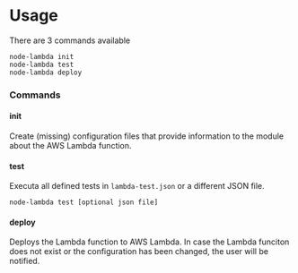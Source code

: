 # Usage

There are 3 commands available
```
node-lambda init
node-lambda test
node-lambda deploy
```
### Commands

#### init

Create (missing) configuration 
files that provide information 
to the module about 
the AWS Lambda function. 

#### test

Executa all defined tests in `lambda-test.json` 
or a different JSON file.

```
node-lambda test [optional json file]
```

#### deploy

Deploys the Lambda function to AWS Lambda.
In case the Lambda funciton does not exist 
or the configuration has been changed, 
the user will be notified.

